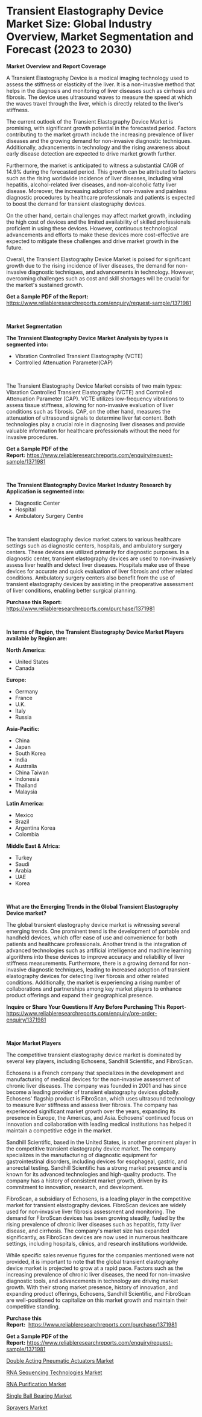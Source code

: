 <p><h1>Transient Elastography Device Market Size: Global Industry Overview, Market Segmentation and Forecast (2023 to 2030)</h1></p><p><strong>Market Overview and Report Coverage</strong></p>
<p><p>A Transient Elastography Device is a medical imaging technology used to assess the stiffness or elasticity of the liver. It is a non-invasive method that helps in the diagnosis and monitoring of liver diseases such as cirrhosis and fibrosis. The device uses ultrasound waves to measure the speed at which the waves travel through the liver, which is directly related to the liver's stiffness.</p><p>The current outlook of the Transient Elastography Device Market is promising, with significant growth potential in the forecasted period. Factors contributing to the market growth include the increasing prevalence of liver diseases and the growing demand for non-invasive diagnostic techniques. Additionally, advancements in technology and the rising awareness about early disease detection are expected to drive market growth further.</p><p>Furthermore, the market is anticipated to witness a substantial CAGR of 14.9% during the forecasted period. This growth can be attributed to factors such as the rising worldwide incidence of liver diseases, including viral hepatitis, alcohol-related liver diseases, and non-alcoholic fatty liver disease. Moreover, the increasing adoption of non-invasive and painless diagnostic procedures by healthcare professionals and patients is expected to boost the demand for transient elastography devices.</p><p>On the other hand, certain challenges may affect market growth, including the high cost of devices and the limited availability of skilled professionals proficient in using these devices. However, continuous technological advancements and efforts to make these devices more cost-effective are expected to mitigate these challenges and drive market growth in the future.</p><p>Overall, the Transient Elastography Device Market is poised for significant growth due to the rising incidence of liver diseases, the demand for non-invasive diagnostic techniques, and advancements in technology. However, overcoming challenges such as cost and skill shortages will be crucial for the market's sustained growth.</p></p>
<p><strong>Get a Sample PDF of the Report:</strong> <a href="https://www.reliableresearchreports.com/enquiry/request-sample/1371981">https://www.reliableresearchreports.com/enquiry/request-sample/1371981</a></p>
<p>&nbsp;</p>
<p><strong>Market Segmentation</strong></p>
<p><strong>The Transient Elastography Device Market Analysis by types is segmented into:</strong></p>
<p><ul><li>Vibration Controlled Transient Elastography (VCTE)</li><li>Controlled Attenuation Parameter(CAP)</li></ul></p>
<p>&nbsp;</p>
<p><p>The Transient Elastography Device Market consists of two main types: Vibration Controlled Transient Elastography (VCTE) and Controlled Attenuation Parameter (CAP). VCTE utilizes low-frequency vibrations to assess tissue stiffness, allowing for non-invasive evaluation of liver conditions such as fibrosis. CAP, on the other hand, measures the attenuation of ultrasound signals to determine liver fat content. Both technologies play a crucial role in diagnosing liver diseases and provide valuable information for healthcare professionals without the need for invasive procedures.</p></p>
<p><strong>Get a Sample PDF of the Report:</strong>&nbsp;<a href="https://www.reliableresearchreports.com/enquiry/request-sample/1371981">https://www.reliableresearchreports.com/enquiry/request-sample/1371981</a></p>
<p>&nbsp;</p>
<p><strong>The Transient Elastography Device Market Industry Research by Application is segmented into:</strong></p>
<p><ul><li>Diagnostic Center</li><li>Hospital</li><li>Ambulatory Surgery Centre</li></ul></p>
<p>&nbsp;</p>
<p><p>The transient elastography device market caters to various healthcare settings such as diagnostic centers, hospitals, and ambulatory surgery centers. These devices are utilized primarily for diagnostic purposes. In a diagnostic center, transient elastography devices are used to non-invasively assess liver health and detect liver diseases. Hospitals make use of these devices for accurate and quick evaluation of liver fibrosis and other related conditions. Ambulatory surgery centers also benefit from the use of transient elastography devices by assisting in the preoperative assessment of liver conditions, enabling better surgical planning.</p></p>
<p><strong>Purchase this Report:</strong>&nbsp; <a href="https://www.reliableresearchreports.com/purchase/1371981">https://www.reliableresearchreports.com/purchase/1371981</a></p>
<p>&nbsp;</p>
<p><strong>In terms of Region, the Transient Elastography Device Market Players available by Region are:</strong></p>
<p>
    <p> <strong> North America: </strong>
        <ul>
            <li>United States</li>
            <li>Canada</li>
        </ul>
        </p> 
    <p> <strong> Europe: </strong>
        <ul>
            <li>Germany</li>
            <li>France</li>
            <li>U.K.</li>
            <li>Italy</li>
            <li>Russia</li>
        </ul>
        </p> 
    <p> <strong> Asia-Pacific: </strong>
        <ul>
            <li>China</li>
            <li>Japan</li>
            <li>South Korea</li>
            <li>India</li>
            <li>Australia</li>
            <li>China Taiwan</li>
            <li>Indonesia</li>
            <li>Thailand</li>
            <li>Malaysia</li>
        </ul>
        </p> 
    <p> <strong> Latin America: </strong>
        <ul>
            <li>Mexico</li>
            <li>Brazil</li>
            <li>Argentina Korea</li>
            <li>Colombia</li>
        </ul>
        </p> 
    <p> <strong> Middle East & Africa: </strong>
        <ul>
            <li>Turkey</li>
            <li>Saudi</li>
            <li>Arabia</li>
            <li>UAE</li>
            <li>Korea</li>
        </ul>
    </p>
    </p>
<p>&nbsp;</p>
<p><strong>What are the Emerging Trends in the Global Transient Elastography Device market?</strong></p>
<p><p>The global transient elastography device market is witnessing several emerging trends. One prominent trend is the development of portable and handheld devices, which offer ease of use and convenience for both patients and healthcare professionals. Another trend is the integration of advanced technologies such as artificial intelligence and machine learning algorithms into these devices to improve accuracy and reliability of liver stiffness measurements. Furthermore, there is a growing demand for non-invasive diagnostic techniques, leading to increased adoption of transient elastography devices for detecting liver fibrosis and other related conditions. Additionally, the market is experiencing a rising number of collaborations and partnerships among key market players to enhance product offerings and expand their geographical presence.</p></p>
<p><strong>Inquire or Share Your Questions If Any Before Purchasing This Report</strong>- <a href="https://www.reliableresearchreports.com/enquiry/pre-order-enquiry/1371981">https://www.reliableresearchreports.com/enquiry/pre-order-enquiry/1371981</a></p>
<p>&nbsp;</p>
<p><strong>Major Market Players</strong></p>
<p><p>The competitive transient elastography device market is dominated by several key players, including Echosens, Sandhill Scientific, and FibroScan.</p><p>Echosens is a French company that specializes in the development and manufacturing of medical devices for the non-invasive assessment of chronic liver diseases. The company was founded in 2001 and has since become a leading provider of transient elastography devices globally. Echosens' flagship product is FibroScan, which uses ultrasound technology to measure liver stiffness and assess liver fibrosis. The company has experienced significant market growth over the years, expanding its presence in Europe, the Americas, and Asia. Echosens' continued focus on innovation and collaboration with leading medical institutions has helped it maintain a competitive edge in the market.</p><p>Sandhill Scientific, based in the United States, is another prominent player in the competitive transient elastography device market. The company specializes in the manufacturing of diagnostic equipment for gastrointestinal disorders, including devices for esophageal, gastric, and anorectal testing. Sandhill Scientific has a strong market presence and is known for its advanced technologies and high-quality products. The company has a history of consistent market growth, driven by its commitment to innovation, research, and development.</p><p>FibroScan, a subsidiary of Echosens, is a leading player in the competitive market for transient elastography devices. FibroScan devices are widely used for non-invasive liver fibrosis assessment and monitoring. The demand for FibroScan devices has been growing steadily, fueled by the rising prevalence of chronic liver diseases such as hepatitis, fatty liver disease, and cirrhosis. The company's market size has expanded significantly, as FibroScan devices are now used in numerous healthcare settings, including hospitals, clinics, and research institutions worldwide.</p><p>While specific sales revenue figures for the companies mentioned were not provided, it is important to note that the global transient elastography device market is projected to grow at a rapid pace. Factors such as the increasing prevalence of chronic liver diseases, the need for non-invasive diagnostic tools, and advancements in technology are driving market growth. With their strong market presence, history of innovation, and expanding product offerings, Echosens, Sandhill Scientific, and FibroScan are well-positioned to capitalize on this market growth and maintain their competitive standing.</p></p>
<p><strong>Purchase this Report:</strong>&nbsp;&nbsp;<a href="https://www.reliableresearchreports.com/purchase/1371981">https://www.reliableresearchreports.com/purchase/1371981</a></p>
<p></p>
<p><strong>Get a Sample PDF of the Report:</strong>&nbsp;<a href="https://www.reliableresearchreports.com/enquiry/request-sample/1371981">https://www.reliableresearchreports.com/enquiry/request-sample/1371981</a></p>
<p><p><a href="https://www.linkedin.com/pulse/double-acting-pneumatic-actuators-market-challenges-rghlc/">Double Acting Pneumatic Actuators Market</a></p><p><a href="https://medium.com/@chasegibson1901/rna-sequencing-technologies-market-size-cagr-trends-2024-2030-b91a1de5ec24">RNA Sequencing Technologies Market</a></p><p><a href="https://medium.com/@keenanmarks2023/rna-purification-market-size-cagr-trends-2024-2030-ec12b0d3dba4">RNA Purification Market</a></p><p><a href="https://www.linkedin.com/pulse/single-ball-bearing-market-size-share-global-analysis-report-eqsnc/">Single Ball Bearing Market</a></p><p><a href="https://www.linkedin.com/pulse/sprayers-market-size-share-global-analysis-report-2023-hapvc/">Sprayers Market</a></p></p>